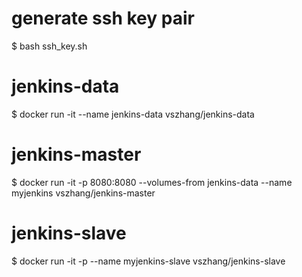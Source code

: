 # generate ssh key pair
$ bash ssh_key.sh 

# jenkins-data

$  docker run -it --name jenkins-data vszhang/jenkins-data

# jenkins-master

$ docker run -it -p 8080:8080 --volumes-from jenkins-data --name myjenkins vszhang/jenkins-master

# jenkins-slave

$ docker run -it -p  --name myjenkins-slave vszhang/jenkins-slave
